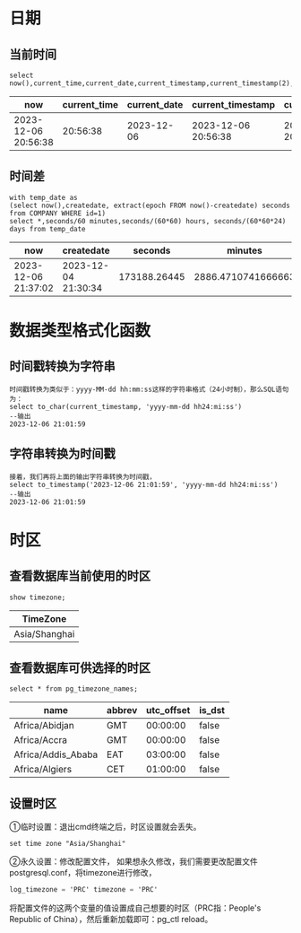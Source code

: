 # 日期

## 当前时间

```pgsql
select now(),current_time,current_date,current_timestamp,current_timestamp(2),localtimestamp;
```

| now                 | current_time | current_date | current_timestamp   | current_timestamp(2) | localtimestamp      |
| ------------------- | ------------ | ------------ | ------------------- | -------------------- | ------------------- |
| 2023-12-06 20:56:38 | 20:56:38     | 2023-12-06   | 2023-12-06 20:56:38 | 2023-12-06 20:56:38  | 2023-12-06 20:56:38 |

## 时间差

```pgsql
with temp_date as
(select now(),createdate, extract(epoch FROM now()-createdate) seconds  from COMPANY WHERE id=1)
select *,seconds/60 minutes,seconds/(60*60) hours, seconds/(60*60*24) days from temp_date
```

| now                 | createdate          | seconds      | minutes            | hours             | days               |
| ------------------- | ------------------- | ------------ | ------------------ | ----------------- | ------------------ |
| 2023-12-06 21:37:02 | 2023-12-04 21:30:34 | 173188.26445 | 2886.4710741666663 | 48.10785123611111 | 2.0044938015046294 |

# 数据类型格式化函数

## 时间戳转换为字符串

```pgsql
时间戳转换为类似于：yyyy-MM-dd hh:mm:ss这样的字符串格式（24小时制），那么SQL语句为：
select to_char(current_timestamp, 'yyyy-mm-dd hh24:mi:ss')
--输出
2023-12-06 21:01:59
```

## 字符串转换为时间戳

```pgsql
接着，我们再将上面的输出字符串转换为时间戳，
select to_timestamp('2023-12-06 21:01:59', 'yyyy-mm-dd hh24:mi:ss')
--输出
2023-12-06 21:01:59
```

# 时区

## 查看数据库当前使用的时区

```pgsql
show timezone;
```

| TimeZone      |
| ------------- |
| Asia/Shanghai |

## 查看数据库可供选择的时区

```pgsql
select * from pg_timezone_names;
```

| name               | abbrev | utc_offset | is_dst |
| ------------------ | ------ | ---------- | ------ |
| Africa/Abidjan     | GMT    | 00:00:00   | false  |
| Africa/Accra       | GMT    | 00:00:00   | false  |
| Africa/Addis_Ababa | EAT    | 03:00:00   | false  |
| Africa/Algiers     | CET    | 01:00:00   | false  |

## 设置时区

①临时设置：退出cmd终端之后，时区设置就会丢失。

```pgsql
set time zone "Asia/Shanghai"
```

②永久设置：修改配置文件，
如果想永久修改，我们需要更改配置文件postgresql.conf，将timezone进行修改，

```c#
log_timezone = 'PRC' timezone = 'PRC'
```

将配置文件的这两个变量的值设置成自己想要的时区（PRC指：People's Republic of China），然后重新加载即可：pg_ctl reload。
